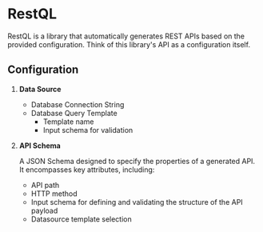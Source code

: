 # RestQL

RestQL is a library that automatically generates REST APIs based on the provided configuration. Think of this library's API as a configuration itself.

## Configuration

1. **Data Source**

   - Database Connection String
   - Database Query Template
      - Template name
      - Input schema for validation

2. **API Schema** 

   A JSON Schema designed to specify the properties of a generated API. It encompasses key attributes, including:
   - API path
   - HTTP method
   - Input schema for defining and validating the structure of the API payload
   - Datasource template selection





